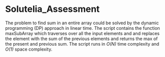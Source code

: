 # Solutelia_Assessment
The problem to find sum in an entire array could be solved by the dynamic programming (DP) approach in linear time. The script contains the function maxSubArray which traverses over all the input elements and and replaces the element with the sum of the previous elements and returns the max of the present and previous sum. The script runs in _O(N)_ time complexity and _O(1)_ space complexity.
